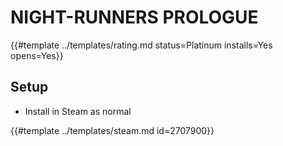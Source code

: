 # NIGHT-RUNNERS PROLOGUE
<!-- script:Aliases [] -->

{{#template ../templates/rating.md status=Platinum installs=Yes opens=Yes}}

## Setup

- Install in Steam as normal

{{#template ../templates/steam.md id=2707900}}
